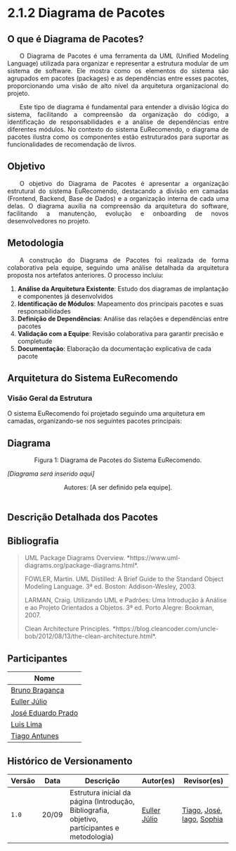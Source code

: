 # 2.1.2 Diagrama de Pacotes

## O que é Diagrama de Pacotes?

<p align="justify"> &emsp;&emsp;O Diagrama de Pacotes é uma ferramenta da UML (Unified Modeling Language) utilizada para organizar e representar a estrutura modular de um sistema de software. Ele mostra como os elementos do sistema são agrupados em pacotes (packages) e as dependências entre esses pacotes, proporcionando uma visão de alto nível da arquitetura organizacional do projeto.</p>

<p align="justify"> &emsp;&emsp;Este tipo de diagrama é fundamental para entender a divisão lógica do sistema, facilitando a compreensão da organização do código, a identificação de responsabilidades e a análise de dependências entre diferentes módulos. No contexto do sistema EuRecomendo, o diagrama de pacotes ilustra como os componentes estão estruturados para suportar as funcionalidades de recomendação de livros.</p>

## Objetivo

<p align="justify"> &emsp;&emsp;O objetivo do Diagrama de Pacotes é apresentar a organização estrutural do sistema EuRecomendo, destacando a divisão em camadas (Frontend, Backend, Base de Dados) e a organização interna de cada uma delas. O diagrama auxilia na compreensão da arquitetura do software, facilitando a manutenção, evolução e onboarding de novos desenvolvedores no projeto.</p>

## Metodologia

<p align="justify"> &emsp;&emsp;A construção do Diagrama de Pacotes foi realizada de forma colaborativa pela equipe, seguindo uma análise detalhada da arquitetura proposta nos artefatos anteriores. O processo incluiu:</p>

1. **Análise da Arquitetura Existente**: Estudo dos diagramas de implantação e componentes já desenvolvidos
2. **Identificação de Módulos**: Mapeamento dos principais pacotes e suas responsabilidades
3. **Definição de Dependências**: Análise das relações e dependências entre pacotes
4. **Validação com a Equipe**: Revisão colaborativa para garantir precisão e completude
5. **Documentação**: Elaboração da documentação explicativa de cada pacote

## Arquitetura do Sistema EuRecomendo

### Visão Geral da Estrutura

O sistema EuRecomendo foi projetado seguindo uma arquitetura em camadas, organizando-se nos seguintes pacotes principais:

## Diagrama

<center>Figura 1: Diagrama de Pacotes do Sistema EuRecomendo.</center>

*[Diagrama será inserido aqui]*

<center>Autores: [A ser definido pela equipe]. </center>
<br>

## Descrição Detalhada dos Pacotes


## Bibliografia

> <p id="1">UML Package Diagrams Overview. *https://www.uml-diagrams.org/package-diagrams.html*.</p>
> <p id="2">FOWLER, Martin. UML Distilled: A Brief Guide to the Standard Object Modeling Language. 3ª ed. Boston: Addison-Wesley, 2003.</p>
> <p id="3">LARMAN, Craig. Utilizando UML e Padrões: Uma Introdução à Análise e ao Projeto Orientados a Objetos. 3ª ed. Porto Alegre: Bookman, 2007.</p>
> <p id="4">Clean Architecture Principles. *https://blog.cleancoder.com/uncle-bob/2012/08/13/the-clean-architecture.html*.</p>

## Participantes

| Nome                      |
|---------------------------|
| [Bruno Bragança](https://github.com/BrunoBReis) |
| [Euller Júlio](https://github.com/Potatoyz908)  |
| [José Eduardo Prado](https://github.com/jevprado) |
| [Luis Lima](https://github.com/luidooo) |
| [Tiago Antunes](https://github.com/TiagoBalieiro) | 


## Histórico de Versionamento

| Versão | Data  | Descrição | Autor(es) | Revisor(es) |
|--------|-------|-----------|-----------|-------------|
|  `1.0` | 20/09 | Estrutura inicial da página (Introdução, Bibliografia, objetivo, participantes e metodologia) | [Euller Júlio](https://github.com/Potatoyz908) | [Tiago](https://github.com/TiagoBalieiro), [José](https://github.com/jevprado), [Iago](https://github.com/iagorrr), [Sophia](https://github.com/Sophiassilva)  |